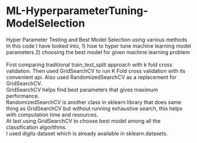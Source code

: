 # ML-HyperparameterTuning-ModelSelection
Hyper Parameter Testing and Best Model Selection using various methods
In this code I have looked into,
	1) how to hyper tune machine learning model parameters 
	2) choosing the best model for given machine learning problem <br> <br>
First comparing traditional train_test_split approach with k fold cross validation. Then used GridSearchCV to run K Fold cross validation with its convenient api. Also used RandomizedSearchCV as a replacement for GridSearchCV. <br> 
GridSearchCV helps find best parameters that gives maximum performance. <br>
RandomizedSearchCV is another class in sklearn library that does same thing as GridSearchCV but without running exhaustive search, this helps with computation time and resources. <br>
At last using GridSearchCV to choose best model among all the classification algorithms. <br>
I used digits dataset which is already available in sklearn.datasets. <br>
